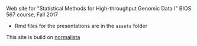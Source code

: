 Web site for "Statistical Methods for High-throughput Genomic Data I" BIOS 567 course, Fall 2017

- Rmd files for the presentations are in the `assets` folder

This site is build on [normalista](https://github.com/miguelpaz/normalista)